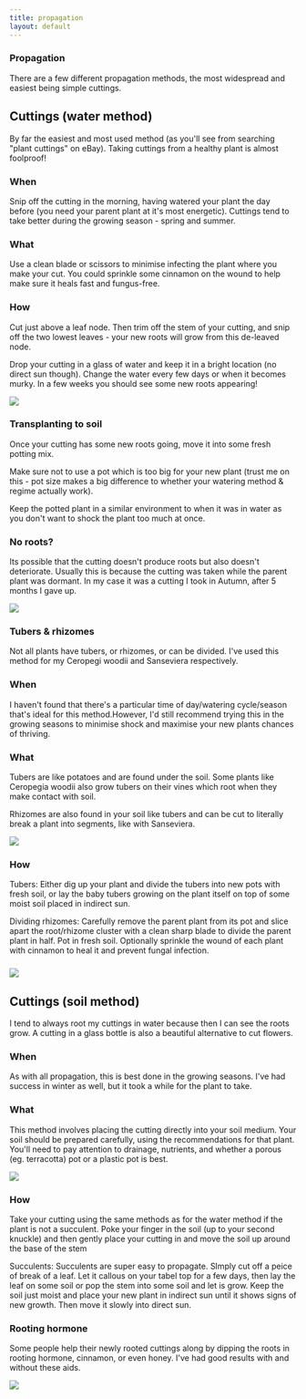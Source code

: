 ```yaml
---
title: propagation
layout: default
---
```



<!-- Text section -->
<section>
    <article> 
        <div class="text-item">
            <h1>Propagation</h1>
            <p>There are a few different propagation methods, the most widespread and easiest being simple
                cuttings.</p>
        </div>
    </article>
</section>


<!-- Cuttings (water method) section -->
<section>
    <article>
        <div class="about">
            <div class="text-item">
                <h2>Cuttings (water method)</h2>
                <p>By far the easiest and most used method (as you'll see from searching "plant cuttings" on eBay). Taking cuttings from a healthy plant is almost foolproof!</p>
                <h3>When</h3>
                <p>Snip off the cutting in the morning, having watered your plant the day before (you need your parent plant at it's most energetic). Cuttings tend to take better during the growing season - spring and summer.</p>
                <h3>What</h3>
                <p>Use a clean blade or scissors to minimise infecting the plant where you make your cut. You could sprinkle some cinnamon on the wound to help make sure it heals fast and fungus-free.</p>
                <h3>How</h3>
                <p>Cut just above a leaf node. Then trim off the stem of your cutting, and snip off the two lowest leaves - your new roots will grow from this de-leaved node.</p>
                <p>Drop your cutting in a glass of water and keep it in a bright location (no direct sun though). Change the water every few days or when it becomes murky. In a few weeks you should see some new roots appearing!</p>
            </div>
            <img src="/resources/images/plog/HederaHelix_1.jpg">
        </div>
        <div class="about">
            <div class="text-item">
                <h3>Transplanting to soil</h3>
                <p>Once your cutting has some new roots going, move it into some fresh potting mix.</p>
                <p>Make sure not to use a pot which is too big for your new plant (trust me on this - pot size makes a big difference to whether your watering method & regime actually work).</p>
                <p>Keep the potted plant in a similar environment to when it was in water as you don't want to shock the plant too much at once.</p>
                <h3>No roots?</h3>
                <p>Its possible that the cutting doesn't produce roots but also doesn't deteriorate. Usually this is because the cutting was taken while the parent plant was dormant. In my case it was a cutting I took in Autumn, after 5 months I gave up.</p>
            </div>
            <img src="/resources/images/plog/HederaHelix_2.jpg">
        </div>
    </article>
</section>


<!-- Tubers & rhizomes method section -->

<section>
    <article>
        <div class="about">
            <div class="text-item">
                <h3>Tubers & rhizomes</h3>
                <p>Not all plants have tubers, or rhizomes, or can be divided. I've used this method for my Ceropegi woodii and Sanseviera respectively.</p>
                <h3>When</h3>
                <p>I haven't found that there's a particular time of day/watering cycle/season that's ideal for this method.However, I'd still recommend trying this in the growing seasons to minimise shock and maximise your new plants chances of thriving.</p>
                <h3>What</h3>
                <p>Tubers are like potatoes and are found under the soil. Some plants like Ceropegia woodii also grow tubers on their vines which root when they make contact with soil.</p>
                <p>Rhizomes are also found in your soil like tubers and can be cut to literally break a plant into segments, like with Sanseviera.</p>
            </div>
            <img src="/resources/images/plog/CeropegiaWoodii_3.jpg">
        </div>
        <div class="about">
            <div class="text-item">
                <h3>How</h3>
                <p>Tubers: Either dig up your plant and divide the tubers into new pots with fresh soil, or lay the baby tubers growing on the plant itself on top of some moist soil placed in indirect sun.</p>
                <p>Dividing rhizomes: Carefully remove the parent plant from its pot and slice apart the root/rhizome cluster with a clean sharp blade to divide the parent plant in half. Pot in fresh soil. Optionally sprinkle the wound of each plant with cinnamon to heal it and prevent fungal infection.</p>
                <h3></h3>
            </div>
            <img src="/resources/images/plog/CeropegiaWoodii_2.jpg">
        </div>
    </article>
</section>


<!-- Cuttings (soil method) section -->
<section>
    <article>
        <div class="about">
            <div class="text-item">
                <h2>Cuttings (soil method)</h2>
                <p>I tend to always root my cuttings in water because then I can see the roots grow. A cutting in a glass bottle is also a beautiful alternative to cut flowers.</p>
                <h3>When</h3>
                <p>As with all propagation, this is best done in the growing seasons. I've had success in winter as well, but it took a while for the plant to take.</p>
                <h3>What</h3>
                <p>This method involves placing the cutting directly into your soil medium. Your soil should be prepared carefully, using the recommendations for that plant. You'll need to pay attention to drainage, nutrients, and whether a porous (eg. terracotta) pot or a plastic pot is best.</p>
            </div>
            <img src="/resources/images/plog/EpiphyllumAnguliger_2.jpg">
        </div>
        <div class="about">
            <div class="text-item">
                <h3>How</h3>
                <p>Take your cutting using the same methods as for the water method if the plant is not a succulent. Poke your finger in the soil (up to your second knuckle) and then gently place your cutting in and move the soil up around the base of the stem</p>
                <p>Succulents: Succulents are super easy to propagate. SImply cut off a peice of break of a leaf. Let it callous on your tabel top for a few days, then lay the leaf on some soil or pop the stem into some soil and let is grow. Keep the soil just moist and place your new plant in indirect sun until it shows signs of new growth. Then move it slowly into direct sun.</p>
                <h3>Rooting hormone</h3>
                <p>Some people help their newly rooted cuttings along by dipping the roots in rooting hormone, cinnamon, or even honey. I've had good results with and without these aids.</p>
            </div>
            <img src="/resources/images/plog/EpiphyllumAnguliger_3.jpg">
        </div>
    </article>
</section>
